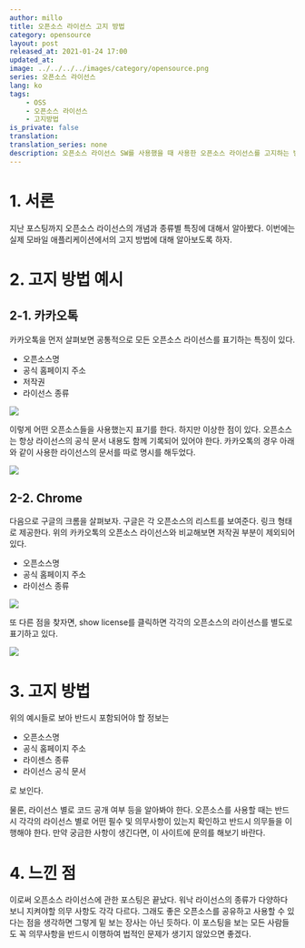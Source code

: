 ```yaml
---
author: millo
title: 오픈소스 라이선스 고지 방법
category: opensource
layout: post
released_at: 2021-01-24 17:00
updated_at:
image: ../../../../images/category/opensource.png
series: 오픈소스 라이선스
lang: ko
tags:
    - OSS
    - 오픈소스 라이선스
    - 고지방법
is_private: false
translation:
translation_series: none
description: 오픈소스 라이선스 SW를 사용했을 때 사용한 오픈소스 라이선스를 고지하는 방법에 대해 알아보자.
---
```


# 1. 서론

지난 포스팅까지 오픈소스 라이선스의 개념과 종류별 특징에 대해서 알아봤다. 이번에는 실제 모바일 애플리케이션에서의 고지 방법에 대해 알아보도록 하자.

# 2. 고지 방법 예시

## 2-1. 카카오톡

카카오톡을 먼저 살펴보면 공통적으로 모든 오픈소스 라이선스를 표기하는 특징이 있다.

-   오픈소스명
-   공식 홈페이지 주소
-   저작권
-   라이선스 종류

![](../../../../images/2021/01/oss1.png)

이렇게 어떤 오픈소스들을 사용했는지 표기를 한다. 하지만 이상한 점이 있다. 오픈소스는 항상 라이선스의 공식 문서 내용도 함께 기록되어 있어야 한다. 카카오톡의 경우 아래와 같이 사용한 라이선스의 문서를 따로 명시를 해두었다.

![](../../../../images/2021/01/oss2.png)

## 2-2. Chrome

다음으로 구글의 크롬을 살펴보자. 구글은 각 오픈소스의 리스트를 보여준다. 링크 형태로 제공한다. 위의 카카오톡의 오픈소스 라이선스와 비교해보면 저작권 부분이 제외되어 있다.

-   오픈소스명
-   공식 홈페이지 주소
-   라이선스 종류

![](../../../../images/2021/01/oss3.png)

또 다른 점을 찾자면, show license를 클릭하면 각각의 오픈소스의 라이선스를 별도로 표기하고 있다.

![](../../../../images/2021/01/oss4.png)

# 3. 고지 방법

위의 예시들로 보아 반드시 포함되어야 할 정보는

-   오픈소스명
-   공식 홈페이지 주소
-   라이센스 종류
-   라이선스 공식 문서

로 보인다.

물론, 라이선스 별로 코드 공개 여부 등을 알아봐야 한다. 오픈소스를 사용할 때는 반드시 각각의 라이선스 별로 어떤 필수 및 의무사항이 있는지 확인하고 반드시 의무들을 이행해야 한다. 만약 궁금한 사항이 생긴다면, 이 사이트에 문의를 해보기 바란다.

# 4. 느낀 점

이로써 오픈소스 라이선스에 관한 포스팅은 끝났다. 워낙 라이선스의 종류가 다양하다 보니 지켜야할 의무 사항도 각각 다르다. 그래도 좋은 오픈소스를 공유하고 사용할 수 있다는 점을 생각하면 그렇게 밑 보는 장사는 아닌 듯하다. 이 포스팅을 보는 모든 사람들도 꼭 의무사항을 반드시 이행하여 법적인 문제가 생기지 않았으면 좋겠다.

